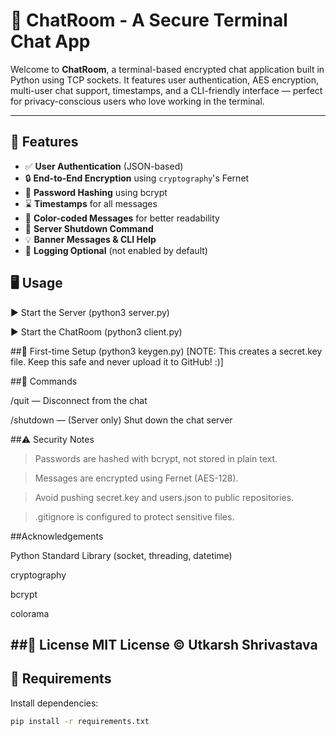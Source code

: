 # 💬 ChatRoom - A Secure Terminal Chat App

Welcome to **ChatRoom**, a terminal-based encrypted chat application built in Python using TCP sockets. It features user authentication, AES encryption, multi-user chat support, timestamps, and a CLI-friendly interface — perfect for privacy-conscious users who love working in the terminal.

---

## 🔐 Features

- ✅ **User Authentication** (JSON-based)
- 🔒 **End-to-End Encryption** using `cryptography`'s Fernet
- 🧠 **Password Hashing** using bcrypt
- ⌛ **Timestamps** for all messages
- 🎨 **Color-coded Messages** for better readability
- 🔄 **Server Shutdown Command**
- 💡 **Banner Messages & CLI Help**
- 📄 **Logging Optional** (not enabled by default)

## 🖥️ Usage
▶️ Start the Server
(python3 server.py)

▶️ Start the ChatRoom
(python3 client.py)

##🧪 First-time Setup
(python3 keygen.py)
[NOTE: This creates a secret.key file. Keep this safe and never upload it to GitHub! :)]

##📢 Commands

/quit — Disconnect from the chat

/shutdown — (Server only) Shut down the chat server


##⚠️ Security Notes

>Passwords are hashed with bcrypt, not stored in plain text.

>Messages are encrypted using Fernet (AES-128).

>Avoid pushing secret.key and users.json to public repositories.

>.gitignore is configured to protect sensitive files.

##Acknowledgements

Python Standard Library (socket, threading, datetime)

cryptography

bcrypt

colorama

##🧾 License
MIT License © Utkarsh Shrivastava
---

## 🧰 Requirements

Install dependencies:

```bash
pip install -r requirements.txt
